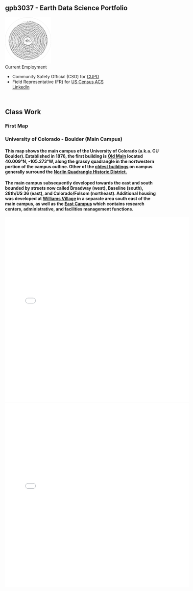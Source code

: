 ## gpb3037 - Earth Data Science Portfolio
<img src="img/gpb-pi-777wm.jpg" alt="piFspiral" height="150" >
<div>
Current Employment
  <ul>
    <li>Community Safety Official (CSO) for <a href="https://www.colorado.edu/police/" target="_blank">CUPD</a></li>
    <li>Field Representative (FR) for <a href="https://www.census.gov/programs-surveys/acs/" target="_blank">US Census ACS</a></li>
    <a href="https://www.linkedin.com/in/gpaulbailey/" target="_blank">LinkedIn</a>
  </ul>
​​​​​​​​​​​​​​​​</div>

## Class Work

### First Map

### University of Colorado - Boulder (Main Campus)
#### This map shows the main campus of the University of Colorado (a.k.a. CU Boulder).  Established in 1876, the first building is <a href="https://www.colorado.edu/coloradan/2018/03/30/then-and-now-old-main">Old Main</a> located 40.009°N, -105.273°W, along the grassy quadrangle in the nortwestern portion of the campus outline.  Other of the <a href="https://www.colorado.edu/masterplan/history/cu-boulders-oldest-buildings">oldest buildings</a> on campus generally surround the <a href="https://www.historycolorado.org/location/norlin-quadrangle-historic-district">Norlin Quadrangle Historic District.</a>
#### The main campus subsequently developed towards the east and south bounded by streets now called Broadway (west), Baseline (south), 28th/US 36 (east), and Colorado/Folsom (northeast).  Additional housing was developed at <a href="https://www.colorado.edu/living/housing/williams-village-services-and-resources">Williams Village</a> in a separate area south east of the main campus, as well as the <a href="https://www.colorado.edu/map?id=336#!ct/83261,68796,68797,68838,68840,68841,68843,69772?s/?mc/40.01066710475513,-105.2466823399738?z/16?lvl/0?share">East Campus</a> which contains research centers, administrative, and facilities management functions.
<embed type="text/html" src="posts/01-first-map/ucb.html" width="600" height="600">
<embed type="text/html" src="posts/02-climate/BCOMEANTEMP.html" width="600" height="600">

